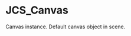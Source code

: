 <!--
   - $File: JCS_Canvas.html $
   - $Date: 2018-10-01 18:30:48 $
   - $Revision: $
   - $Creator: Jen-Chieh Shen $
   - $Notice: See LICENSE.txt for modification and distribution information
   -                   Copyright © 2018 by Shen, Jen-Chieh $
-->


<div id="content-header">
  <h1>JCS_Canvas</h1>
</div>

<p>
  Canvas instance. Default canvas object in scene.
</p>
